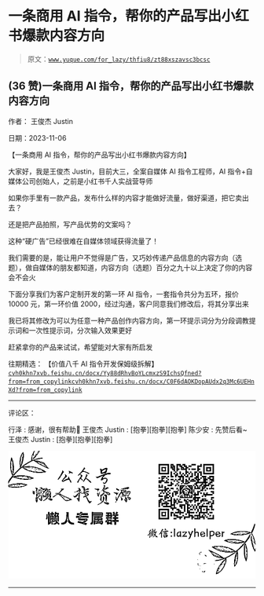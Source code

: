 # 一条商用 AI 指令，帮你的产品写出小红书爆款内容方向

> 原文：[`www.yuque.com/for_lazy/thfiu8/zt88xszavsc3bcsc`](https://www.yuque.com/for_lazy/thfiu8/zt88xszavsc3bcsc)

## (36 赞)一条商用 AI 指令，帮你的产品写出小红书爆款内容方向

作者： 王俊杰 Justin

日期：2023-11-06

【一条商用 AI 指令，帮你的产品写出小红书爆款内容方向】

大家好，我是王俊杰 Justin，目前大三，全案自媒体 AI 指令工程师，AI 指令+自媒体公司创始人，之前是小红书千人实战营导师

如果你手里有一款产品，发布什么样的内容才能做好流量，做好渠道，把它卖出去？

还是把产品拍照，写产品优势的文案吗？

这种“硬广告”已经很难在自媒体领域获得流量了！

我们需要的是，能让用户不觉得是广告，又巧妙传递产品信息的内容方向（选题），做自媒体的朋友都知道，内容方向（选题）百分之九十以上决定了你的内容会不会火

下面分享我们为客户定制开发的第一环 AI 指令，一套指令共分为五环，报价 10000 元，第一环价值 2000，经过沟通，客户同意我们修改后，将其分享出来

我已将其修改为可以为任意一种产品创作内容方向，第一环提示词分为分段调教提示词和一次性提示词，分次输入效果更好

赶紧拿你的产品来试试，希望能对大家有所启发

往期精选：
【价值八千 AI 指令开发保姆级拆解】
[`cvh0khn7xvb.feishu.cn/docx/Yy88dRhvBoYLcmxzS9IchsQfned?from=from_copylink`](https://cvh0khn7xvb.feishu.cn/docx/Yy88dRhvBoYLcmxzS9IchsQfned?from=from_copylink)[`cvh0khn7xvb.feishu.cn/docx/C0F6dAOKDopAUdx2q3Mc6UEHnXd?from=from_copylink`](https://cvh0khn7xvb.feishu.cn/docx/C0F6dAOKDopAUdx2q3Mc6UEHnXd?from=from_copylink)

* * *

评论区：

行泽 : 感谢，很有帮助🙏
王俊杰 Justin : [抱拳][抱拳][抱拳]
陈少安 : 先赞后看~
王俊杰 Justin : [抱拳][抱拳][抱拳]

![](img/1c37d505930596d12a88ab23e11aa07a.png)

* * *